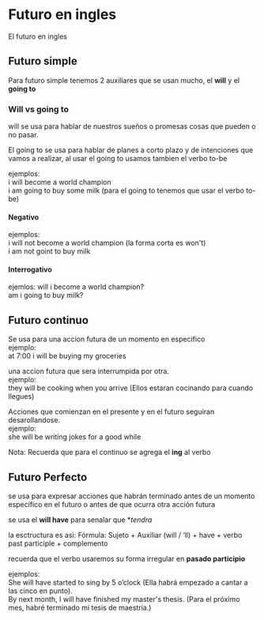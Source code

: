 # Futuro en ingles
El futuro en ingles

## Futuro simple
Para futuro simple tenemos 2 auxiliares que se usan mucho, el **will** y el **going to**

### Will vs going to
will se usa para hablar de nuestros sueños o promesas cosas que pueden o no pasar.   

El going to se usa para hablar de planes a corto plazo y de intenciones que vamos a realizar, al usar el going to usamos tambien el verbo to-be

ejemplos:   
i will become a world champion   
i am going to buy some milk  (para el going to tenemos que usar el verbo to-be)

#### Negativo
ejemplos:   
i will not become a world champion   (la forma corta es won't)   
i am not goint to buy milk   

#### Interrogativo
ejemlos:
will i become a world champion?   
am i going to buy milk?


## Futuro continuo
Se usa para una accion futura de un momento en especifico   
ejemplo:   
at 7:00 i will be buying my groceries   

una accion futura que sera interrumpida por otra.   
ejemplo:   
they will be cooking when you arrive  (Ellos estaran cocinando para cuando llegues)

Acciones que comienzan en el presente y en el futuro seguiran desarollandose.   
ejemplo:   
she will be writing jokes for a good while

Nota: Recuerda que para el continuo se agrega el **ing** al verbo

## Futuro Perfecto 
se usa para expresar acciones que habrán terminado antes de un momento específico en el futuro o antes de que ocurra otra acción futura

se usa el **will have** para senalar que **tendra*

la esctructura es asi:
Fórmula: Sujeto + Auxiliar (will / ‘ll) + have + verbo past participle + complemento

recuerda que el verbo usaremos su forma irregular en **pasado participio**

ejemplos:    
She will have started to sing by 5 o’clock (Ella habrá empezado a cantar a las cinco en punto).             
By next month, I will have finished my master's thesis. (Para el próximo mes, habré terminado mi tesis de maestría.)    

